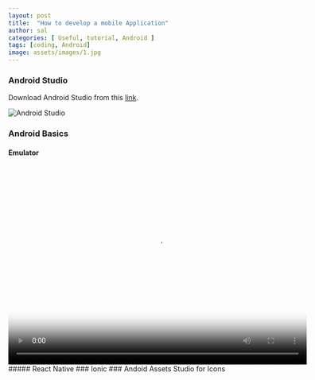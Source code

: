 ```yaml
---
layout: post
title:  "How to develop a mobile Application"
author: sal
categories: [ Useful, tutorial, Android ]
tags: [coding, Android]
image: assets/images/1.jpg
---
```


### Android Studio

Download Android Studio from this [link](https://developer.android.com/studio/).

![Android Studio](https://developer.android.com/studio/images/studio-homepage-hero.jpg)
### Android Basics
#### Emulator
<video controls poster="/studio/images/run/thumbnail-emulator_2x.png" style="width:600px;height:400px;">
  <source src="https://storage.googleapis.com/androiddevelopers/videos/studio-emulator-overview_2-2.mp4" type="video/mp4">
</video>
##### React Native
### Ionic
### Andoid Assets Studio for Icons

